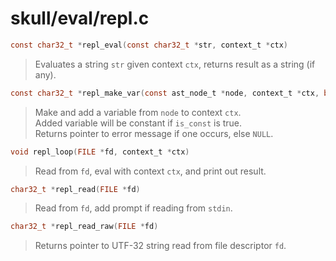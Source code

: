 # skull/eval/repl.c

```c
const char32_t *repl_eval(const char32_t *str, context_t *ctx)
```

> Evaluates a string `str` given context `ctx`, returns result as a string (if any).

```c
const char32_t *repl_make_var(const ast_node_t *node, context_t *ctx, bool is_const)
```

> Make and add a variable from `node` to context `ctx`.
> \
> Added variable will be constant if `is_const` is true.
> \
> Returns pointer to error message if one occurs, else `NULL`.

```c
void repl_loop(FILE *fd, context_t *ctx)
```

> Read from `fd`, eval with context `ctx`, and print out result.

```c
char32_t *repl_read(FILE *fd)
```

> Read from `fd`, add prompt if reading from `stdin`.

```c
char32_t *repl_read_raw(FILE *fd)
```

> Returns pointer to UTF-32 string read from file descriptor `fd`.


